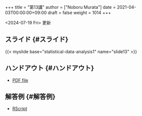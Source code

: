 +++
title = "第13講"
author = ["Noboru Murata"]
date = 2021-04-03T00:00:00+09:00
draft = false
weight = 1014
+++

<span class="timestamp-wrapper"><span class="timestamp">&lt;2024-07-19 Fri&gt; </span></span> 更新


## スライド {#スライド}

{{< myslide base="statistical-data-analysis1" name="slide13" >}}


## ハンドアウト {#ハンドアウト}

-   [PDF file](https://noboru-murata.github.io/statistical-data-analysis1/pdfs/slide13.pdf)


## 解答例 {#解答例}

-   [RScript](https://noboru-murata.github.io/statistical-data-analysis1/code/slide13.R)
